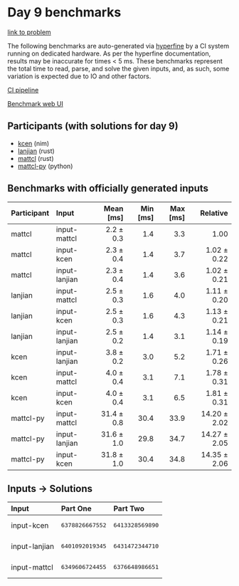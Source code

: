 # Day 9 benchmarks

[link to problem](https://adventofcode.com/2024/day/9)

The following benchmarks are auto-generated via
[hyperfine](https://github.com/sharkdp/hyperfine) by a CI system running on
dedicated hardware. As per the hyperfine documentation, results may be
inaccurate for times < 5 ms. These benchmarks represent the total time to read,
parse, and solve the given inputs, and, as such, some variation is expected due
to IO and other factors.

[CI pipeline](http://ci.papercode.net:8080/teams/main/pipelines/aoc2024)

[Benchmark web UI](https://aoc.ancalagon.black)


## Participants (with solutions for day 9)

- [kcen](https://github.com/kcen/aoc2024) (nim)
- [lanjian](https://github.com/lanjian/aoc-2024) (rust)
- [mattcl](https://github.com/mattcl/aoc2024) (rust)
- [mattcl-py](https://github.com/mattcl/aoc2024-py) (python)


## Benchmarks with officially generated inputs

| Participant | Input | Mean [ms] | Min [ms] | Max [ms] | Relative |
|:---|:---|---:|---:|---:|---:|
| mattcl | input-mattcl | 2.2 ± 0.3 | 1.4 | 3.3 | 1.00 |
| mattcl | input-kcen | 2.3 ± 0.4 | 1.4 | 3.7 | 1.02 ± 0.22 |
| mattcl | input-lanjian | 2.3 ± 0.4 | 1.4 | 3.6 | 1.02 ± 0.21 |
| lanjian | input-mattcl | 2.5 ± 0.3 | 1.6 | 4.0 | 1.11 ± 0.20 |
| lanjian | input-kcen | 2.5 ± 0.3 | 1.6 | 4.3 | 1.13 ± 0.21 |
| lanjian | input-lanjian | 2.5 ± 0.2 | 1.4 | 3.1 | 1.14 ± 0.19 |
| kcen | input-lanjian | 3.8 ± 0.2 | 3.0 | 5.2 | 1.71 ± 0.26 |
| kcen | input-mattcl | 4.0 ± 0.4 | 3.1 | 7.1 | 1.78 ± 0.31 |
| kcen | input-kcen | 4.0 ± 0.4 | 3.1 | 6.5 | 1.81 ± 0.31 |
| mattcl-py | input-mattcl | 31.4 ± 0.8 | 30.4 | 33.9 | 14.20 ± 2.02 |
| mattcl-py | input-lanjian | 31.6 ± 1.0 | 29.8 | 34.7 | 14.27 ± 2.05 |
| mattcl-py | input-kcen | 31.8 ± 1.0 | 30.4 | 34.8 | 14.35 ± 2.06 |


## Inputs -> Solutions

| Input | Part One | Part Two |
|:---|:---|:---|
|input-kcen|<pre>6378826667552</pre>|<pre>6413328569890</pre>|
|input-lanjian|<pre>6401092019345</pre>|<pre>6431472344710</pre>|
|input-mattcl|<pre>6349606724455</pre>|<pre>6376648986651</pre>|